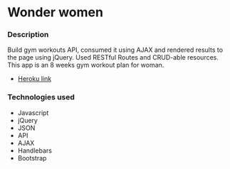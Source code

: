 # Wonder women

### Description

 Build gym workouts API, consumed it using AJAX and rendered results to the page using jQuery. Used RESTful Routes and CRUD-able resources. This app is an 8 weeks gym workout plan for woman.

 + [Heroku link](https://wonder-women.herokuapp.com/)


### Technologies used

 + Javascript
 + jQuery
 + JSON
 + API
 + AJAX
 + Handlebars
 + Bootstrap
